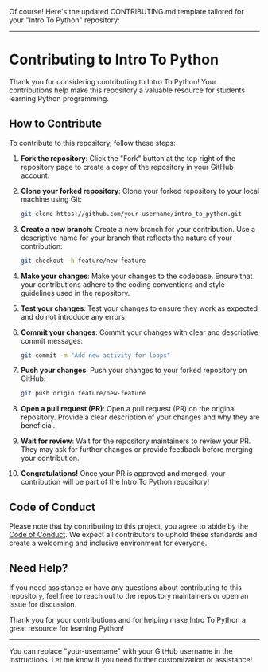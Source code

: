 Of course! Here's the updated CONTRIBUTING.md template tailored for your "Intro To Python" repository:

---

# Contributing to Intro To Python

Thank you for considering contributing to Intro To Python! Your contributions help make this repository a valuable resource for students learning Python programming.

## How to Contribute

To contribute to this repository, follow these steps:

1. **Fork the repository**: Click the "Fork" button at the top right of the repository page to create a copy of the repository in your GitHub account.

2. **Clone your forked repository**: Clone your forked repository to your local machine using Git:

   ```bash
   git clone https://github.com/your-username/intro_to_python.git
   ```

3. **Create a new branch**: Create a new branch for your contribution. Use a descriptive name for your branch that reflects the nature of your contribution:

   ```bash
   git checkout -b feature/new-feature
   ```

4. **Make your changes**: Make your changes to the codebase. Ensure that your contributions adhere to the coding conventions and style guidelines used in the repository.

5. **Test your changes**: Test your changes to ensure they work as expected and do not introduce any errors.

6. **Commit your changes**: Commit your changes with clear and descriptive commit messages:

   ```bash
   git commit -m "Add new activity for loops"
   ```

7. **Push your changes**: Push your changes to your forked repository on GitHub:

   ```bash
   git push origin feature/new-feature
   ```

8. **Open a pull request (PR)**: Open a pull request (PR) on the original repository. Provide a clear description of your changes and why they are beneficial.

9. **Wait for review**: Wait for the repository maintainers to review your PR. They may ask for further changes or provide feedback before merging your contribution.

10. **Congratulations!** Once your PR is approved and merged, your contribution will be part of the Intro To Python repository!

## Code of Conduct

Please note that by contributing to this project, you agree to abide by the [Code of Conduct](CODE_OF_CONDUCT.md). We expect all contributors to uphold these standards and create a welcoming and inclusive environment for everyone.

## Need Help?

If you need assistance or have any questions about contributing to this repository, feel free to reach out to the repository maintainers or open an issue for discussion.

Thank you for your contributions and for helping make Intro To Python a great resource for learning Python!

---

You can replace "your-username" with your GitHub username in the instructions. Let me know if you need further customization or assistance!